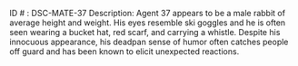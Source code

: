 ID # : DSC-MATE-37
Description: Agent 37 appears to be a male rabbit of average height and weight. His eyes resemble ski goggles and he is often seen wearing a bucket hat, red scarf, and carrying a whistle. Despite his innocuous appearance, his deadpan sense of humor often catches people off guard and has been known to elicit unexpected reactions.